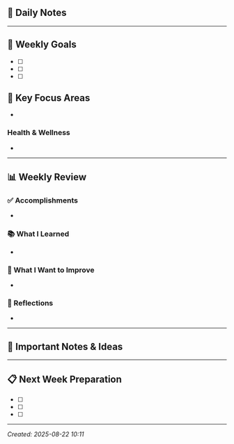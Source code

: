 ## 📅 Daily Notes

---

## 🎯 Weekly Goals
- [ ] 
- [ ] 
- [ ] 

## 📝 Key Focus Areas
- 

### Health & Wellness
- 

---

## 📊 Weekly Review

### ✅ Accomplishments
- 

### 📚 What I Learned
- 

### 🔄 What I Want to Improve
- 

### 💭 Reflections
- 

---

## 📌 Important Notes & Ideas

---

## 📋 Next Week Preparation
- [ ] 
- [ ] 
- [ ] 

---

*Created: 2025-08-22 10:11*
